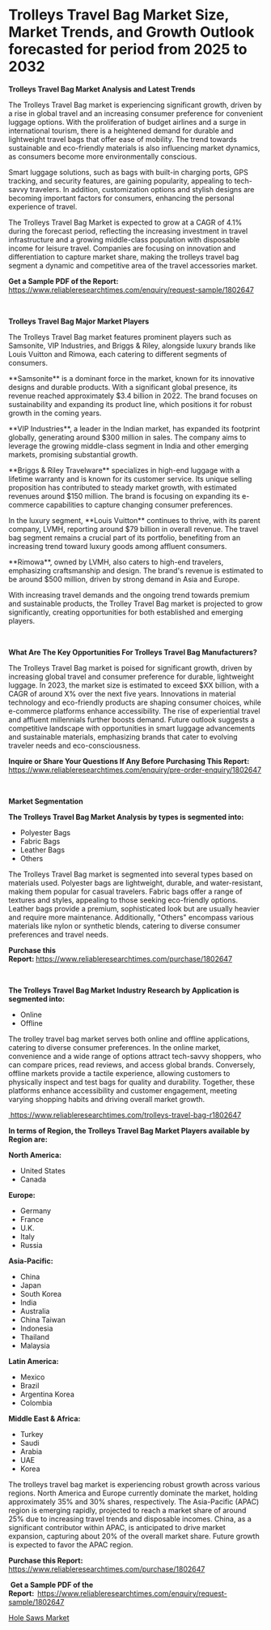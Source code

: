 <p><h1>Trolleys Travel Bag Market Size, Market Trends, and Growth Outlook forecasted for period from 2025 to 2032</h1></p><p><strong>Trolleys Travel Bag Market Analysis and Latest Trends</strong></p>
<p><p>The Trolleys Travel Bag market is experiencing significant growth, driven by a rise in global travel and an increasing consumer preference for convenient luggage options. With the proliferation of budget airlines and a surge in international tourism, there is a heightened demand for durable and lightweight travel bags that offer ease of mobility. The trend towards sustainable and eco-friendly materials is also influencing market dynamics, as consumers become more environmentally conscious. </p><p>Smart luggage solutions, such as bags with built-in charging ports, GPS tracking, and security features, are gaining popularity, appealing to tech-savvy travelers. In addition, customization options and stylish designs are becoming important factors for consumers, enhancing the personal experience of travel. </p><p>The Trolleys Travel Bag Market is expected to grow at a CAGR of 4.1% during the forecast period, reflecting the increasing investment in travel infrastructure and a growing middle-class population with disposable income for leisure travel. Companies are focusing on innovation and differentiation to capture market share, making the trolleys travel bag segment a dynamic and competitive area of the travel accessories market.</p></p>
<p><strong>Get a Sample PDF of the Report:&nbsp;</strong> <a href="https://www.reliableresearchtimes.com/enquiry/request-sample/1802647?utm_campaign=2040&utm_medium=2&utm_source=Github&utm_content=ia&utm_term=07022025&utm_id=trolleys-travel-bag">https://www.reliableresearchtimes.com/enquiry/request-sample/1802647</a></p>
<p>&nbsp;</p>
<p><strong>Trolleys Travel Bag Major Market Players</strong></p>
<p><p>The Trolleys Travel Bag market features prominent players such as Samsonite, VIP Industries, and Briggs & Riley, alongside luxury brands like Louis Vuitton and Rimowa, each catering to different segments of consumers.</p><p>**Samsonite** is a dominant force in the market, known for its innovative designs and durable products. With a significant global presence, its revenue reached approximately $3.4 billion in 2022. The brand focuses on sustainability and expanding its product line, which positions it for robust growth in the coming years.</p><p>**VIP Industries**, a leader in the Indian market, has expanded its footprint globally, generating around $300 million in sales. The company aims to leverage the growing middle-class segment in India and other emerging markets, promising substantial growth.</p><p>**Briggs & Riley Travelware** specializes in high-end luggage with a lifetime warranty and is known for its customer service. Its unique selling proposition has contributed to steady market growth, with estimated revenues around $150 million. The brand is focusing on expanding its e-commerce capabilities to capture changing consumer preferences.</p><p>In the luxury segment, **Louis Vuitton** continues to thrive, with its parent company, LVMH, reporting around $79 billion in overall revenue. The travel bag segment remains a crucial part of its portfolio, benefiting from an increasing trend toward luxury goods among affluent consumers.</p><p>**Rimowa**, owned by LVMH, also caters to high-end travelers, emphasizing craftsmanship and design. The brand's revenue is estimated to be around $500 million, driven by strong demand in Asia and Europe.</p><p>With increasing travel demands and the ongoing trend towards premium and sustainable products, the Trolley Travel Bag market is projected to grow significantly, creating opportunities for both established and emerging players.</p></p>
<p>&nbsp;</p>
<p><strong>What Are The Key Opportunities For Trolleys Travel Bag Manufacturers?</strong></p>
<p><p>The Trolleys Travel Bag market is poised for significant growth, driven by increasing global travel and consumer preference for durable, lightweight luggage. In 2023, the market size is estimated to exceed $XX billion, with a CAGR of around X% over the next five years. Innovations in material technology and eco-friendly products are shaping consumer choices, while e-commerce platforms enhance accessibility. The rise of experiential travel and affluent millennials further boosts demand. Future outlook suggests a competitive landscape with opportunities in smart luggage advancements and sustainable materials, emphasizing brands that cater to evolving traveler needs and eco-consciousness.</p></p>
<p><strong>Inquire or Share Your Questions If Any Before Purchasing This Report:</strong> <a href="https://www.reliableresearchtimes.com/enquiry/pre-order-enquiry/1802647?utm_campaign=2040&utm_medium=2&utm_source=Github&utm_content=ia&utm_term=07022025&utm_id=trolleys-travel-bag">https://www.reliableresearchtimes.com/enquiry/pre-order-enquiry/1802647</a></p>
<p>&nbsp;</p>
<p><strong>Market Segmentation</strong></p>
<p><strong>The Trolleys Travel Bag Market Analysis by types is segmented into:</strong></p>
<p><ul><li>Polyester Bags</li><li>Fabric Bags</li><li>Leather Bags</li><li>Others</li></ul></p>
<p><p>The Trolleys Travel Bag market is segmented into several types based on materials used. Polyester bags are lightweight, durable, and water-resistant, making them popular for casual travelers. Fabric bags offer a range of textures and styles, appealing to those seeking eco-friendly options. Leather bags provide a premium, sophisticated look but are usually heavier and require more maintenance. Additionally, "Others" encompass various materials like nylon or synthetic blends, catering to diverse consumer preferences and travel needs.</p></p>
<p><strong>Purchase this Report:&nbsp;</strong><a href="https://www.reliableresearchtimes.com/purchase/1802647?utm_campaign=2040&utm_medium=2&utm_source=Github&utm_content=ia&utm_term=07022025&utm_id=trolleys-travel-bag">https://www.reliableresearchtimes.com/purchase/1802647</a></p>
<p>&nbsp;</p>
<p><strong>The Trolleys Travel Bag Market Industry Research by Application is segmented into:</strong></p>
<p><ul><li>Online</li><li>Offline</li></ul></p>
<p><p>The trolley travel bag market serves both online and offline applications, catering to diverse consumer preferences. In the online market, convenience and a wide range of options attract tech-savvy shoppers, who can compare prices, read reviews, and access global brands. Conversely, offline markets provide a tactile experience, allowing customers to physically inspect and test bags for quality and durability. Together, these platforms enhance accessibility and customer engagement, meeting varying shopping habits and driving overall market growth.</p></p>
<p><a href="https://www.reliableresearchtimes.com/trolleys-travel-bag-r1802647?utm_campaign=2040&utm_medium=2&utm_source=Github&utm_content=ia&utm_term=07022025&utm_id=trolleys-travel-bag">&nbsp;https://www.reliableresearchtimes.com/trolleys-travel-bag-r1802647</a></p>
<p><strong>In terms of Region, the Trolleys Travel Bag Market Players available by Region are:</strong></p>
<p>
    <p> <strong> North America: </strong>
        <ul>
            <li>United States</li>
            <li>Canada</li>
        </ul>
        </p> 
    <p> <strong> Europe: </strong>
        <ul>
            <li>Germany</li>
            <li>France</li>
            <li>U.K.</li>
            <li>Italy</li>
            <li>Russia</li>
        </ul>
        </p> 
    <p> <strong> Asia-Pacific: </strong>
        <ul>
            <li>China</li>
            <li>Japan</li>
            <li>South Korea</li>
            <li>India</li>
            <li>Australia</li>
            <li>China Taiwan</li>
            <li>Indonesia</li>
            <li>Thailand</li>
            <li>Malaysia</li>
        </ul>
        </p> 
    <p> <strong> Latin America: </strong>
        <ul>
            <li>Mexico</li>
            <li>Brazil</li>
            <li>Argentina Korea</li>
            <li>Colombia</li>
        </ul>
        </p> 
    <p> <strong> Middle East & Africa: </strong>
        <ul>
            <li>Turkey</li>
            <li>Saudi</li>
            <li>Arabia</li>
            <li>UAE</li>
            <li>Korea</li>
        </ul>
    </p>
    </p>
<p><p>The trolleys travel bag market is experiencing robust growth across various regions. North America and Europe currently dominate the market, holding approximately 35% and 30% shares, respectively. The Asia-Pacific (APAC) region is emerging rapidly, projected to reach a market share of around 25% due to increasing travel trends and disposable incomes. China, as a significant contributor within APAC, is anticipated to drive market expansion, capturing about 20% of the overall market share. Future growth is expected to favor the APAC region.</p></p>
<p><strong>Purchase this Report: </strong><a href="https://www.reliableresearchtimes.com/purchase/1802647?utm_campaign=2040&utm_medium=2&utm_source=Github&utm_content=ia&utm_term=07022025&utm_id=trolleys-travel-bag">https://www.reliableresearchtimes.com/purchase/1802647</a></p>
<p>&nbsp;<strong>Get a Sample PDF of the Report:&nbsp;&nbsp;</strong><a href="https://www.reliableresearchtimes.com/enquiry/request-sample/1802647?utm_campaign=2040&utm_medium=2&utm_source=Github&utm_content=ia&utm_term=07022025&utm_id=trolleys-travel-bag">https://www.reliableresearchtimes.com/enquiry/request-sample/1802647</a></p>
<p><strong></strong></p>
<p><p><a href="https://github.com/rahu1506/Market-Research-Report-List-6/blob/main/hole-saws-market.md?utm_campaign=2040&utm_medium=2&utm_source=Github&utm_content=ia&utm_term=07022025&utm_id=trolleys-travel-bag">Hole Saws Market</a></p></p>